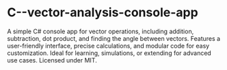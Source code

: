 # C--vector-analysis-console-app
A simple C# console app for vector operations, including addition, subtraction, dot product, and finding the angle between vectors. Features a user-friendly interface, precise calculations, and modular code for easy customization. Ideal for learning, simulations, or extending for advanced use cases. Licensed under MIT.

